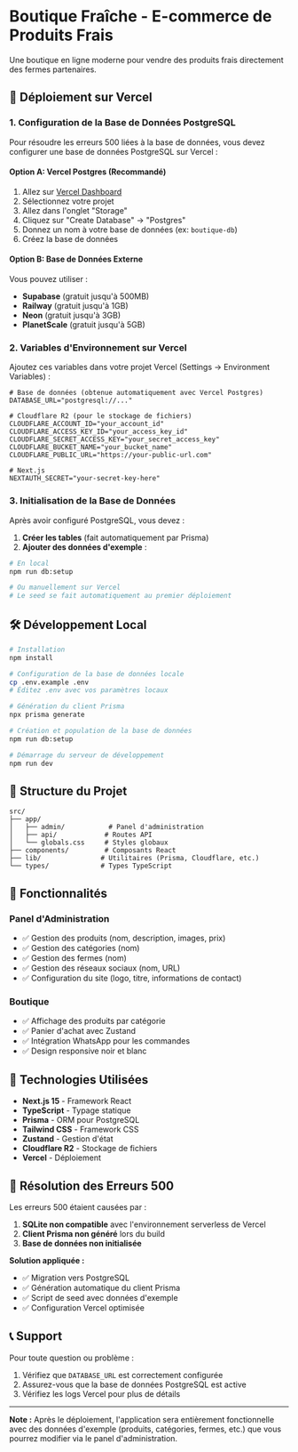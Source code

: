 # Boutique Fraîche - E-commerce de Produits Frais

Une boutique en ligne moderne pour vendre des produits frais directement des fermes partenaires.

## 🚀 Déploiement sur Vercel

### 1. Configuration de la Base de Données PostgreSQL

Pour résoudre les erreurs 500 liées à la base de données, vous devez configurer une base de données PostgreSQL sur Vercel :

#### Option A: Vercel Postgres (Recommandé)
1. Allez sur [Vercel Dashboard](https://vercel.com/dashboard)
2. Sélectionnez votre projet
3. Allez dans l'onglet "Storage"
4. Cliquez sur "Create Database" → "Postgres"
5. Donnez un nom à votre base de données (ex: `boutique-db`)
6. Créez la base de données

#### Option B: Base de Données Externe
Vous pouvez utiliser :
- **Supabase** (gratuit jusqu'à 500MB)
- **Railway** (gratuit jusqu'à 1GB)
- **Neon** (gratuit jusqu'à 3GB)
- **PlanetScale** (gratuit jusqu'à 5GB)

### 2. Variables d'Environnement sur Vercel

Ajoutez ces variables dans votre projet Vercel (Settings → Environment Variables) :

```env
# Base de données (obtenue automatiquement avec Vercel Postgres)
DATABASE_URL="postgresql://..."

# Cloudflare R2 (pour le stockage de fichiers)
CLOUDFLARE_ACCOUNT_ID="your_account_id"
CLOUDFLARE_ACCESS_KEY_ID="your_access_key_id"
CLOUDFLARE_SECRET_ACCESS_KEY="your_secret_access_key"
CLOUDFLARE_BUCKET_NAME="your_bucket_name"
CLOUDFLARE_PUBLIC_URL="https://your-public-url.com"

# Next.js
NEXTAUTH_SECRET="your-secret-key-here"
```

### 3. Initialisation de la Base de Données

Après avoir configuré PostgreSQL, vous devez :

1. **Créer les tables** (fait automatiquement par Prisma)
2. **Ajouter des données d'exemple** :

```bash
# En local
npm run db:setup

# Ou manuellement sur Vercel
# Le seed se fait automatiquement au premier déploiement
```

## 🛠️ Développement Local

```bash
# Installation
npm install

# Configuration de la base de données locale
cp .env.example .env
# Éditez .env avec vos paramètres locaux

# Génération du client Prisma
npx prisma generate

# Création et population de la base de données
npm run db:setup

# Démarrage du serveur de développement
npm run dev
```

## 📁 Structure du Projet

```
src/
├── app/
│   ├── admin/           # Panel d'administration
│   ├── api/            # Routes API
│   └── globals.css     # Styles globaux
├── components/         # Composants React
├── lib/               # Utilitaires (Prisma, Cloudflare, etc.)
└── types/             # Types TypeScript
```

## 🎯 Fonctionnalités

### Panel d'Administration
- ✅ Gestion des produits (nom, description, images, prix)
- ✅ Gestion des catégories (nom)
- ✅ Gestion des fermes (nom)
- ✅ Gestion des réseaux sociaux (nom, URL)
- ✅ Configuration du site (logo, titre, informations de contact)

### Boutique
- ✅ Affichage des produits par catégorie
- ✅ Panier d'achat avec Zustand
- ✅ Intégration WhatsApp pour les commandes
- ✅ Design responsive noir et blanc

## 🔧 Technologies Utilisées

- **Next.js 15** - Framework React
- **TypeScript** - Typage statique
- **Prisma** - ORM pour PostgreSQL
- **Tailwind CSS** - Framework CSS
- **Zustand** - Gestion d'état
- **Cloudflare R2** - Stockage de fichiers
- **Vercel** - Déploiement

## 🐛 Résolution des Erreurs 500

Les erreurs 500 étaient causées par :
1. **SQLite non compatible** avec l'environnement serverless de Vercel
2. **Client Prisma non généré** lors du build
3. **Base de données non initialisée**

**Solution appliquée :**
- ✅ Migration vers PostgreSQL
- ✅ Génération automatique du client Prisma
- ✅ Script de seed avec données d'exemple
- ✅ Configuration Vercel optimisée

## 📞 Support

Pour toute question ou problème :
1. Vérifiez que `DATABASE_URL` est correctement configurée
2. Assurez-vous que la base de données PostgreSQL est active
3. Vérifiez les logs Vercel pour plus de détails

---

**Note :** Après le déploiement, l'application sera entièrement fonctionnelle avec des données d'exemple (produits, catégories, fermes, etc.) que vous pourrez modifier via le panel d'administration.